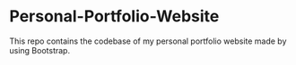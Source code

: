 # Personal-Portfolio-Website
This repo contains the codebase of my personal portfolio website made by using Bootstrap.
